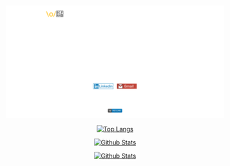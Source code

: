 [![Top Langs](https://raw.githubusercontent.com/RafaelOFreitas/RafaelOFreitas/13976014f8cc089af0f8674af5c911eb8b93fec5/profile.svg)](https://github.com/RafaelOFreitas)


<div align="center">

[![Top Langs](https://github-readme-stats.vercel.app/api/top-langs/?username=RafaelOFreitas&layout=compact&theme=dracula)](https://github.com/RafaelOFreitas)

[![Github Stats](https://github-readme-stats.vercel.app/api/pin/?username=RafaelOFreitas&repo=pnalg&theme=dracula)](https://github.com/RafaelOFreitas/pnalg)

[![Github Stats](https://github-readme-stats.vercel.app/api?username=RafaelOFreitas&hide=[%22issues%22,%22prs%22,%22contribs%22]&show_icons=true&theme=dracula)](https://github.com/RafaelOFreitas)


</div>